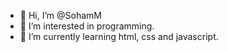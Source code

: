- 👋 Hi, I’m @SohamM
- 👀 I’m interested in programming.
- 🌱 I’m currently learning html, css and javascript.

<!---
SohamM/SohamM is a ✨ special ✨ repository because its `README.md` (this file) appears on your GitHub profile.
You can click the Preview link to take a look at your changes.
--->
